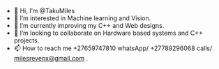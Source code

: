 - 👋 Hi, I’m @TakuMiles
- 👀 I’m interested in Machine learning and Vision.
- 🌱 I’m currently improving my C++ and Web designs.
- 💞️ I’m looking to collaborate on Hardware based systems and C++ projects.
- 📫 How to reach me +27659747810 whatsApp/ +27789296068 calls/ milesrevenx@gmail.com .

<!---
TakuMiles/TakuMiles is a ✨ special ✨ repository because its `README.md` (this file) appears on your GitHub profile.
You can click the Preview link to take a look at your changes.
--->
